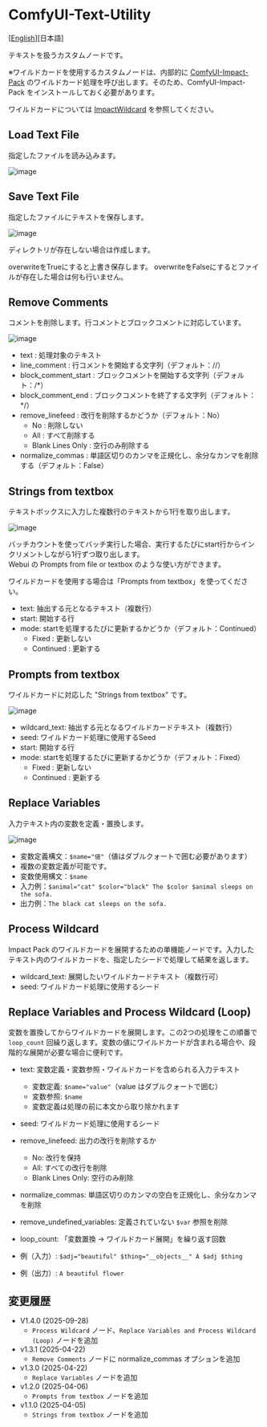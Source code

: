 # ComfyUI-Text-Utility

[<a href="README.md">English</a>][日本語]

テキストを扱うカスタムノードです。

※ワイルドカードを使用するカスタムノードは、内部的に [ComfyUI-Impact-Pack](https://github.com/ltdrdata/ComfyUI-Impact-Pack) のワイルドカード処理を呼び出します。そのため、ComfyUI-Impact-Pack をインストールしておく必要があります。

ワイルドカードについては [ImpactWildcard](https://github.com/ltdrdata/ComfyUI-extension-tutorials/blob/Main/ComfyUI-Impact-Pack/tutorial/ImpactWildcard.md) を参照してください。

## Load Text File

指定したファイルを読み込みます。

![image](https://github.com/user-attachments/assets/4add098e-c33f-4657-9d15-e7f0955138d9)

## Save Text File

指定したファイルにテキストを保存します。

![image](https://github.com/user-attachments/assets/c0a838ef-8b87-4ecb-a0f9-be2a8dcbc99b)

ディレクトリが存在しない場合は作成します。

overwriteをTrueにすると上書き保存します。
overwriteをFalseにするとファイルが存在した場合は何も行いません。

## Remove Comments

コメントを削除します。行コメントとブロックコメントに対応しています。

![image](https://github.com/user-attachments/assets/a1d61f3b-f96e-4e9e-a669-f4d722bd473b)

- text : 処理対象のテキスト
- line_comment : 行コメントを開始する文字列（デフォルト：//）
- block_comment_start : ブロックコメントを開始する文字列（デフォルト：/*）
- block_comment_end : ブロックコメントを終了する文字列（デフォルト：*/）
- remove_linefeed : 改行を削除するかどうか（デフォルト：No）
  - No : 削除しない
  - All : すべて削除する
  - Blank Lines Only : 空行のみ削除する
- normalize_commas : 単語区切りのカンマを正規化し、余分なカンマを削除する（デフォルト：False）

## Strings from textbox

テキストボックスに入力した複数行のテキストから1行を取り出します。

![image](https://github.com/user-attachments/assets/a576e017-73aa-4eae-a9c7-af888b90b35c)

バッチカウントを使ってバッチ実行した場合、実行するたびにstart行からインクリメントしながら1行ずつ取り出します。  
Webui の Prompts from file or textbox のような使い方ができます。

ワイルドカードを使用する場合は「Prompts from textbox」を使ってください。

- text: 抽出する元となるテキスト（複数行）
- start: 開始する行
- mode: startを処理するたびに更新するかどうか（デフォルト：Continued）
  - Fixed : 更新しない
  - Continued : 更新する

## Prompts from textbox

ワイルドカードに対応した "Strings from textbox" です。

![image](https://github.com/user-attachments/assets/8b34b576-c27e-4c68-9ec7-81caa52ae611)


- wildcard_text: 抽出する元となるワイルドカードテキスト（複数行）
- seed: ワイルドカード処理に使用するSeed
- start: 開始する行
- mode: startを処理するたびに更新するかどうか（デフォルト：Fixed）
  - Fixed : 更新しない
  - Continued : 更新する

## Replace Variables

入力テキスト内の変数を定義・置換します。

![image](https://github.com/user-attachments/assets/87debebe-baac-46f7-ae8b-de2bc3124f3e)

- 変数定義構文：`$name="値"`（値はダブルクォートで囲む必要があります）
- 複数の変数定義が可能です。
- 変数使用構文：`$name`
- 入力例：`$animal="cat" $color="black" The $color $animal sleeps on the sofa.`
- 出力例：`The black cat sleeps on the sofa.`


## Process Wildcard

Impact Pack のワイルドカードを展開するための単機能ノードです。入力したテキスト内のワイルドカードを、指定したシードで処理して結果を返します。

- wildcard_text: 展開したいワイルドカードテキスト（複数行可）
- seed: ワイルドカード処理に使用するシード

## Replace Variables and Process Wildcard (Loop)

変数を置換してからワイルドカードを展開します。この2つの処理をこの順番で `loop_count` 回繰り返します。変数の値にワイルドカードが含まれる場合や、段階的な展開が必要な場合に便利です。

- text: 変数定義・変数参照・ワイルドカードを含められる入力テキスト
  - 変数定義: `$name="value"`（value はダブルクォートで囲む）
  - 変数参照: `$name`
  - 変数定義は処理の前に本文から取り除かれます
- seed: ワイルドカード処理に使用するシード
- remove_linefeed: 出力の改行を削除するか
  - No: 改行を保持
  - All: すべての改行を削除
  - Blank Lines Only: 空行のみ削除
- normalize_commas: 単語区切りのカンマの空白を正規化し、余分なカンマを削除
- remove_undefined_variables: 定義されていない `$var` 参照を削除
- loop_count: 「変数置換 → ワイルドカード展開」を繰り返す回数

- 例（入力）: `$adj="beautiful" $thing="__objects__" A $adj $thing`
- 例（出力）: `A beautiful flower`

## 変更履歴

- V1.4.0 (2025-09-28)
  - `Process Wildcard` ノード、`Replace Variables and Process Wildcard (Loop)` ノードを追加
- v1.3.1 (2025-04-22)
  - `Remove Comments` ノードに normalize_commas オプションを追加
- v1.3.0 (2025-04-22)
  - `Replace Variables` ノードを追加
- v1.2.0 (2025-04-06)
  - `Prompts from textbox` ノードを追加
- v1.1.0 (2025-04-05)
  - `Strings from textbox` ノードを追加
